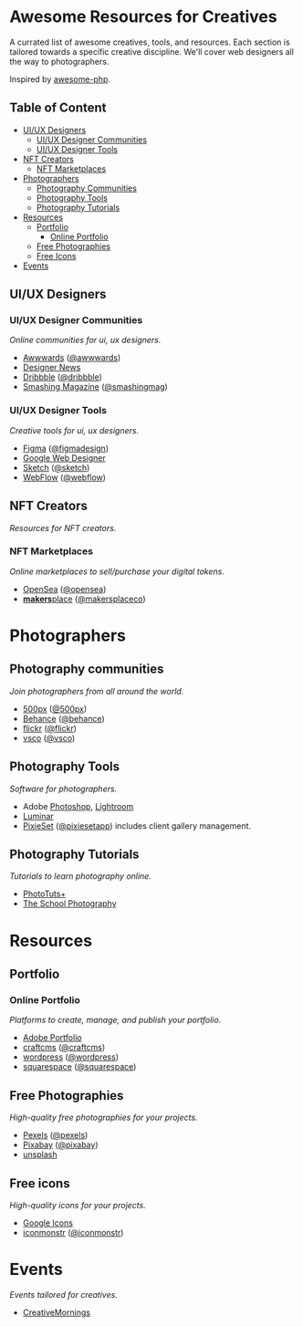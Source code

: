 # Awesome Resources for Creatives

A currated list of awesome creatives, tools, and resources. Each section is tailored towards a specific creative discipline. We'll cover web designers all the way to photographers.

Inspired by [awesome-php](https://github.com/ziadoz/awesome-php).

## Table of Content

* [UI/UX Designers](#uiux-designers)
  * [UI/UX Designer Communities](#uiux-designer-communities)
  * [UI/UX Designer Tools](#uiux-designer-tools)
* [NFT Creators](#nft-creators)
  * [NFT Marketplaces](#nft-marketplaces)
* [Photographers](#photographers)
  * [Photography Communities](#photography-communities)
  * [Photography Tools](#photography-tools)
  * [Photography Tutorials](#photography-tutorials)
* [Resources](#resources)
  * [Portfolio](#portfolio) 
    * [Online Portfolio](#online-portfolio)
  * [Free Photographies](#free-photographies)
  * [Free Icons](#free-icons)
* [Events](#events)

## UI/UX Designers

### UI/UX Designer Communities
*Online communities for ui, ux designers.*

- [Awwwards](https://www.awwwards.com/) ([@awwwards](https://twitter.com/awwwards))
- [Designer News](https://www.designernews.co/)
- [Dribbble](https://dribbble.com/) ([@dribbble](https://twitter.com/dribbble))
- [Smashing Magazine](https://www.smashingmagazine.com/) ([@smashingmag](https://twitter.com/smashingmag))

### UI/UX Designer Tools
*Creative tools for ui, ux designers.*

- [Figma](https://www.figma.com/) ([@figmadesign](https://twitter.com/figmadesign))
- [Google Web Designer](https://webdesigner.withgoogle.com/)
- [Sketch](https://www.sketch.com/) ([@sketch](https://twitter.com/sketch))
- [WebFlow](https://webflow.com) ([@webflow](https://twitter.com/webflow))

## NFT Creators
*Resources for NFT creators.*

### NFT Marketplaces
*Online marketplaces to sell/purchase your digital tokens.*

- [OpenSea](https://opensea.io/) ([@opensea](https://twitter.com/opensea))
- [**makers**place](https://makersplace.com/) ([@makersplaceco](https://twitter.com/makersplaceco))

# Photographers

## Photography communities
*Join photographers from all around the world.*

- [500px](https://500px.com) ([@500px](https://twitter.com/500px))
- [Behance](https://www.behance.net/) ([@behance](https://twitter.com/behance))
- [flickr](https://www.flickr.com/) ([@flickr](https://twitter.com/flickr))
- [vsco](https://vsco.co) ([@vsco](https://twitter.com/vsco))

## Photography Tools
*Software for photographers.*

- Adobe [Photoshop](https://www.adobe.com/products/photoshop/), [Lightroom](https://www.adobe.com/products/photoshop-lightroom/)
- [Luminar](https://skylum.com/luminar)
- [PixieSet](https://pixieset.com/) ([@pixiesetapp](https://twitter.com/pixiesetapp)) includes client gallery management.

## Photography Tutorials
*Tutorials to learn photography online.*

- [PhotoTuts+](https://photography.tutsplus.com/)
- [The School Photography](https://www.theschoolofphotography.com/tutorials)

# Resources

## Portfolio

### Online Portfolio
*Platforms to create, manage, and publish your portfolio.*

- [Adobe Portfolio](https://portfolio.adobe.com/)
- [craftcms](https://craftcms.com/) ([@craftcms](https://twitter.com/craftcms))
- [wordpress](https://wordpress.com/) ([@wordpress](https://twitter.com/wordpress))
- [squarespace](https://www.squarespace.com/tour/portfolio-website) ([@squarespace](https://twitter.com/squarespace))

## Free Photographies
*High-quality free photographies for your projects.*

- [Pexels](https://www.pexels.com/) ([@pexels](https://twitter.com/pexels))
- [Pixabay](https://pixabay.com/) ([@pixabay](https://twitter.com/pixabay))
- [unsplash](https://unsplash.com/)

## Free icons
*High-quality icons for your projects.*

- [Google Icons](https://fonts.google.com/icons)
- [iconmonstr](https://iconmonstr.com/) ([@iconmonstr](https://twitter.com/iconmonstr))

# Events 
*Events tailored for creatives.*

- [CreativeMornings](https://creativemornings.com/)
